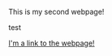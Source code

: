 This is my second webpage!

test

[I'm a link to the webpage!](https://riley-addison-young.github.io/my_second_webpage/ "Addison's Second Webpage")